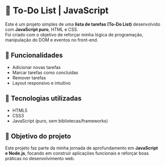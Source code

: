 # 📝 To-Do List | JavaScript

Este é um projeto simples de uma **lista de tarefas (To-Do List)** desenvolvido com **JavaScript puro**, HTML e CSS.  
Foi criado com o objetivo de reforçar minha lógica de programação, manipulação do DOM e eventos no front-end.

## 🔧 Funcionalidades

- Adicionar novas tarefas
- Marcar tarefas como concluídas
- Remover tarefas
- Layout responsivo e intuitivo

## 🚀 Tecnologias utilizadas

- HTML5
- CSS3
- JavaScript (puro, sem bibliotecas/frameworks)

## 🎯 Objetivo do projeto

Este projeto faz parte da minha jornada de aprofundamento em **JavaScript e Node.js**, focando em construir aplicações funcionais e reforçar boas práticas no desenvolvimento web.
